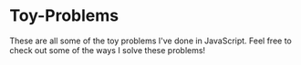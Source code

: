 # Toy-Problems
These are all some of the toy problems I've done in JavaScript. Feel free to check out some of the ways I solve these problems!
